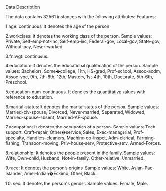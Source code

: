 Data Description

The data contains 32561 instances with the following attributes:
Features:

1.age: continuous. It denotes the age of the person.

2.workclass: It denotes the working class of the 
person. Sample values: Private, Self-emp-not-inc, 
Self-emp-inc, Federal-gov, Local-gov, State-gov, 
Without-pay, Never-worked.

3.fnlwgt: continuous.

4.education: It denotes the educational qualification 
of the person. Sample values: Bachelors, Some�college, 11th, HS-grad, Prof-school, Assoc-acdm, 
Assoc-voc, 9th, 7th-8th, 12th, Masters, 1st-4th, 
10th, Doctorate, 5th-6th, Preschool.

5.education-num: continuous. It denotes the 
quantitative values with reference to education. 

6.marital-status: It denotes the marital status of 
the person. Sample values: Married-civ-spouse, 
Divorced, Never-married, Separated, Widowed, 
Married-spouse-absent, Married-AF-spouse.

7.occupation: It denotes the occupation of a person. 
Sample values: Tech-support, Craft-repair, Other�service, Sales, Exec-managerial, Prof-specialty, 
Handlers-cleaners, Machine-op-inspct, Adm-clerical, 
Farming-fishing, Transport-moving, Priv-house-serv, 
Protective-serv, Armed-Forces.

8.relationship: It denotes the people present in the 
family. Sample values: Wife, Own-child, Husband, 
Not-in-family, Other-relative, Unmarried.

9.race: It denotes the person’s origins. Sample 
values: White, Asian-Pac-Islander, Amer-Indian�Eskimo, Other, Black.

10. sex: It denotes the person's gender. Sample 
values: Female, Male.
